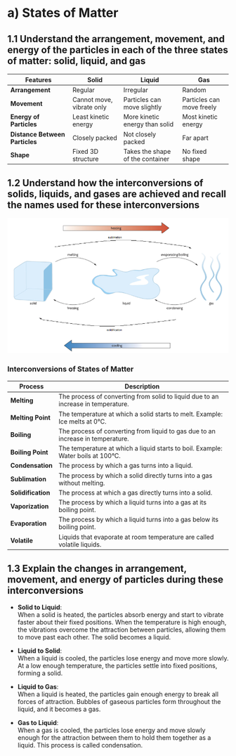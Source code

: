 # a) States of Matter

## 1.1 Understand the arrangement, movement, and energy of the particles in each of the three states of matter: solid, liquid, and gas

| Features                       | Solid                     | Liquid                           | Gas                       |
| ------------------------------ | ------------------------- | -------------------------------- | ------------------------- |
| **Arrangement**                | Regular                   | Irregular                        | Random                    |
| **Movement**                   | Cannot move, vibrate only | Particles can move slightly      | Particles can move freely |
| **Energy of Particles**        | Least kinetic energy      | More kinetic energy than solid   | Most kinetic energy       |
| **Distance Between Particles** | Closely packed            | Not closely packed               | Far apart                 |
| **Shape**                      | Fixed 3D structure        | Takes the shape of the container | No fixed shape            |

## 1.2 Understand how the interconversions of solids, liquids, and gases are achieved and recall the names used for these interconversions

![Interconversions of States of Matter](../media/image3.png)

### Interconversions of States of Matter

| Process            | Description                                                                       |
| ------------------ | --------------------------------------------------------------------------------- |
| **Melting**        | The process of converting from solid to liquid due to an increase in temperature. |
| **Melting Point**  | The temperature at which a solid starts to melt. Example: Ice melts at 0°C.       |
| **Boiling**        | The process of converting from liquid to gas due to an increase in temperature.   |
| **Boiling Point**  | The temperature at which a liquid starts to boil. Example: Water boils at 100°C.  |
| **Condensation**   | The process by which a gas turns into a liquid.                                   |
| **Sublimation**    | The process by which a solid directly turns into a gas without melting.           |
| **Solidification** | The process at which a gas directly turns into a solid.                           |
| **Vaporization**   | The process by which a liquid turns into a gas at its boiling point.              |
| **Evaporation**    | The process by which a liquid turns into a gas below its boiling point.           |
| **Volatile**       | Liquids that evaporate at room temperature are called volatile liquids.           |

## 1.3 Explain the changes in arrangement, movement, and energy of particles during these interconversions

- **Solid to Liquid**:  
  When a solid is heated, the particles absorb energy and start to vibrate faster about their fixed positions. When the temperature is high enough, the vibrations overcome the attraction between particles, allowing them to move past each other. The solid becomes a liquid.

- **Liquid to Solid**:  
  When a liquid is cooled, the particles lose energy and move more slowly. At a low enough temperature, the particles settle into fixed positions, forming a solid.

- **Liquid to Gas**:  
  When a liquid is heated, the particles gain enough energy to break all forces of attraction. Bubbles of gaseous particles form throughout the liquid, and it becomes a gas.

- **Gas to Liquid**:  
  When a gas is cooled, the particles lose energy and move slowly enough for the attraction between them to hold them together as a liquid. This process is called condensation.

